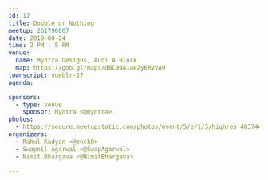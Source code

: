 ```yaml
---
id: 17
title: Double or Nothing
meetup: 261796007
date: 2019-08-24
time: 2 PM - 5 PM
venue:
  name: Myntra Designs, Audi A Block
  map: https://goo.gl/maps/dBC99A1ae2yKRvVA9
townscript: vueblr-17
agenda:

sponsors:
  - type: venue
    sponsor: Myntra <@myntra>
photos:
  - https://secure.meetupstatic.com/photos/event/5/e/1/3/highres_483744083.jpeg
organizers:
  - Rahul Kadyan <@znck0>
  - Swapnil Agarwal <@SwapAgarwal>
  - Nimit Bhargava <@NimitBhargava>

---
```


<EventPage />
